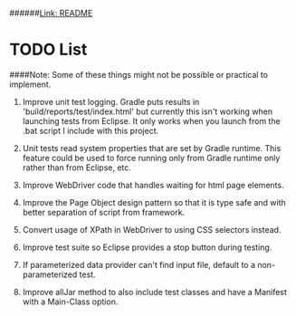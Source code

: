 ######<a href="http://github.com/djangofan/WebDriverTestingTemplate/blob/master/README.md">Link: README</a>

# TODO List

####Note: Some of these things might not be possible or practical to implement.

1.  Improve unit test logging. Gradle puts results in 'build/reports/test/index.html' but 
    currently this isn't working when launching tests from Eclipse.  It only works when you 
	  launch from the .bat script I include with this project.
	  
2.  Unit tests read system properties that are set by Gradle runtime.  This feature could be 
    used to force running only from Gradle runtime only rather than from Eclipse, etc.
    
3.  Improve WebDriver code that handles waiting for html page elements.

4.  Improve the Page Object design pattern so that it is type safe and with better separation
    of script from framework.
    
5.  Convert usage of XPath in WebDriver to using CSS selectors instead.

6.  Improve test suite so Eclipse provides a stop button during testing.

7.  If parameterized data provider can't find input file, default to a non-parameterized test.

8.  Improve allJar method to also include test classes and have a Manifest with a Main-Class option.
